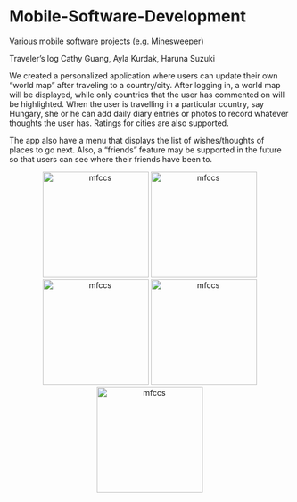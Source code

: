 # Mobile-Software-Development
Various mobile software projects (e.g. Minesweeper) 

Traveler’s log
Cathy Guang, Ayla Kurdak, Haruna Suzuki

We created a personalized application where users can update their own “world map” after traveling to a country/city. After logging in, a world map will be displayed, while only countries that the user has commented on will be highlighted. When the user is travelling in a particular country, say Hungary, she or he can add daily diary entries or photos to record whatever thoughts the user has. Ratings for cities are also supported. 

The app also have a menu that displays the list of wishes/thoughts of places to go next. Also, a “friends” feature may be supported in the future so that users can see where their friends have been to. 

<p align="center">
    <img width="190" alt="mfccs" src="https://user-images.githubusercontent.com/71342754/147889988-dc81703a-8a60-45da-9b77-16556f3b1eba.png">
    <img width="190" alt="mfccs" src="https://user-images.githubusercontent.com/71342754/147889996-6eb6e8b5-f35c-4337-9465-f262b7728ee9.png">
    <img width="190" alt="mfccs" src="https://user-images.githubusercontent.com/71342754/147890000-8ff30a39-dcc0-4ad4-95ad-ae01bb82289a.png">
    <img width="190" alt="mfccs" src="https://user-images.githubusercontent.com/71342754/147890002-ef178a24-562b-4964-b88f-634cb810454c.png">
    <img width="190" alt="mfccs" src="https://user-images.githubusercontent.com/71342754/147890005-0a8d8cbd-3b72-43c6-9756-cbc8ba07c1a3.png">
</p>
